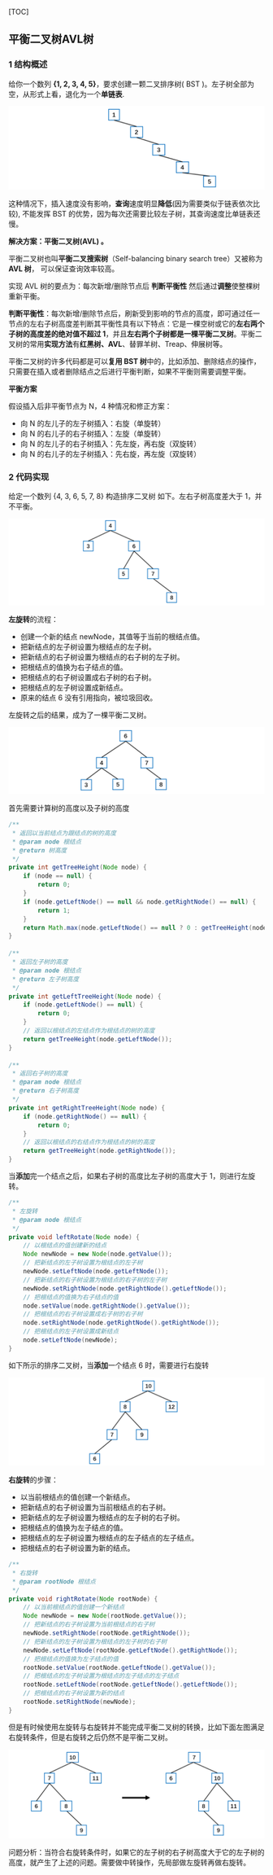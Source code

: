 [TOC]

## 平衡二叉树AVL树

### 1 结构概述

给你一个数列 **{1, 2, 3, 4, 5}**，要求创建一颗二叉排序树( BST )。左子树全部为空，从形式上看，退化为一个**单链表**.

![1569726984875](assets/1569726984875.png)

这种情况下，插入速度没有影响，**查询**速度明显**降低**(因为需要类似于链表依次比较), 不能发挥 BST 的优势，因为每次还需要比较左子树，其查询速度比单链表还慢。

**解决方案：平衡二叉树(AVL) 。**

平衡二叉树也叫**平衡二叉搜索树**（Self-balancing binary search tree）又被称为 **AVL 树**， 可以保证查询效率较高。

实现 AVL 树的要点为：每次新增/删除节点后 **判断平衡性** 然后通过**调整**使整棵树重新平衡。

**判断平衡性**：每次新增/删除节点后，刷新受到影响的节点的高度，即可通过任一节点的左右子树高度差判断其平衡性具有以下特点：它是一棵空树或它的**左右两个子树的高度差的绝对值不超过 1**，并且**左右两个子树都是一棵平衡二叉树**。平衡二叉树的常用**实现方法**有**红黑树、AVL**、替罪羊树、Treap、伸展树等。

平衡二叉树的许多代码都是可以**复用 BST 树**中的，比如添加、删除结点的操作，只需要在插入或者删除结点之后进行平衡判断，如果不平衡则需要调整平衡。

**平衡方案**

假设插入后非平衡节点为 N，4 种情况和修正方案：

- 向 N 的左儿子的左子树插入：右旋（单旋转）
- 向 N 的右儿子的右子树插入：左旋（单旋转）
- 向 N 的左儿子的右子树插入：先左旋，再右旋（双旋转）
- 向 N 的右儿子的左子树插入：先右旋，再左旋（双旋转）



### 2 代码实现

给定一个数列 {4, 3, 6, 5, 7, 8}  构造排序二叉树 如下。左右子树高度差大于 1，并不平衡。

![1569727435255](assets/1569727435255.png)

**左旋转**的流程：

- 创建一个新的结点 newNode，其值等于当前的根结点值。
- 把新结点的左子树设置为根结点的左子树。
- 把新结点的右子树设置为根结点的右子树的左子树。
- 把根结点的值换为右子结点的值。
- 把根结点的右子树设置成右子树的右子树。
- 把根结点的左子树设置成新结点。
- 原来的结点 6 没有引用指向，被垃圾回收。

左旋转之后的结果，成为了一棵平衡二叉树。

![1569730989177](assets/1569730989177.png)



首先需要计算树的高度以及子树的高度

```java
/**
 * 返回以当前结点为跟结点的树的高度
 * @param node 根结点
 * @return 树高度
 */
private int getTreeHeight(Node node) {
    if (node == null) {
        return 0;
    }
    if (node.getLeftNode() == null && node.getRightNode() == null) {
        return 1;
    }
    return Math.max(node.getLeftNode() == null ? 0 : getTreeHeight(node.getLeftNode()), node.getRightNode() == null ? 0 : getTreeHeight(node.getRightNode())) + 1;
}

/**
 * 返回左子树的高度
 * @param node 根结点
 * @return 左子树高度
 */
private int getLeftTreeHeight(Node node) {
    if (node.getLeftNode() == null) {
        return 0;
    }
    // 返回以根结点的左结点作为根结点的树的高度
    return getTreeHeight(node.getLeftNode());
}

/**
 * 返回右子树的高度
 * @param node 根结点
 * @return 右子树高度
 */
private int getRightTreeHeight(Node node) {
    if (node.getRightNode() == null) {
        return 0;
    }
    // 返回以根结点的右结点作为根结点的树的高度
    return getTreeHeight(node.getRightNode());
}
```

当**添加**完一个结点之后，如果右子树的高度比左子树的高度大于 1，则进行左旋转。

```java
/**
 * 左旋转
 * @param node 根结点
 */
private void leftRotate(Node node) {
    // 以根结点的值创建新的结点
    Node newNode = new Node(node.getValue());
    // 把新结点的左子树设置为根结点的左子树
    newNode.setLeftNode(node.getLeftNode());
    // 把新结点的右子树设置为根结点的右子树的左子树
    newNode.setRightNode(node.getRightNode().getLeftNode());
    // 把根结点的值换为右子结点的值
    node.setValue(node.getRightNode().getValue());
    // 把根结点的右子树设置成右子树的右子树
    node.setRightNode(node.getRightNode().getRightNode());
    // 把根结点的左子树设置成新结点
    node.setLeftNode(newNode);
}
```

如下所示的排序二叉树，当**添加**一个结点 6 时，需要进行右旋转

![1569753712382](assets/1569753712382.png)

**右旋转**的步骤：

- 以当前根结点的值创建一个新结点。
- 把新结点的右子树设置为当前根结点的右子树。
- 把新结点的左子树设置为根结点的左子树的右子树。
- 把根结点的值换为左子结点的值。
- 把根结点的左子树设置为根结点的左子结点的左子结点。
- 把根结点的右子树设置为新的结点。

```java
/**
 * 右旋转
 * @param rootNode 根结点
 */
private void rightRotate(Node rootNode) {
    // 以当前根结点的值创建一个新结点
    Node newNode = new Node(rootNode.getValue());
    // 把新结点的右子树设置为当前根结点的右子树
    newNode.setRightNode(rootNode.getRightNode());
    // 把新结点的左子树设置为根结点的左子树的右子树
    newNode.setLeftNode(rootNode.getLeftNode().getRightNode());
    // 把根结点的值换为左子结点的值
    rootNode.setValue(rootNode.getLeftNode().getValue());
    // 把根结点的左子树设置为根结点的左子结点的左子结点
    rootNode.setLeftNode(rootNode.getLeftNode().getLeftNode());
    // 把根结点的右子树设置为新的结点
    rootNode.setRightNode(newNode);
}
```

但是有时候使用左旋转与右旋转并不能完成平衡二叉树的转换，比如下面左图满足右旋转条件，但是右旋转之后仍然不是平衡二叉树。

![1569754568207](assets/1569754568207.png)



问题分析：当符合右旋转条件时，如果它的左子树的右子树高度大于它的左子树的高度，就产生了上述的问题。需要做中转操作，先局部做左旋转再做右旋转。







